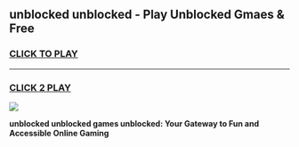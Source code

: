 
## unblocked unblocked - Play Unblocked Gmaes & Free
<h3>
<a href="https://news.freeplayer.one?title=unblocked_unblocked&ref=23F">CLICK TO PLAY</a></h3>
<hr>

<h3>
<a href="https://news.freeplayer.one?title=unblocked_unblocked&ref=23F">CLICK 2 PLAY</a>
  
</h3>

<a href="https://news.freeplayer.one?title=unblocked_unblocked&ref=23F/"><img src="https://clearcache.store/games.png"></a>


**unblocked unblocked games unblocked: Your Gateway to Fun and Accessible Online Gaming**
